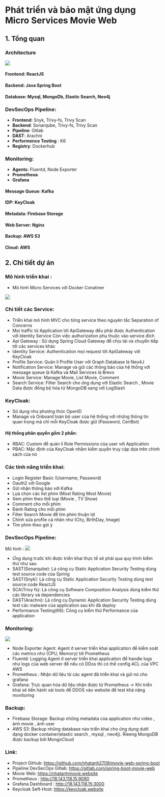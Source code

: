 # Phát triển và bảo mật ứng dụng Micro Services Movie Web

## 1. Tổng quan
### Architecture 
[![](https://i.ibb.co/5cSdgt9/Untitled.png)](https://ibb.co/9Y1Jkzv)

#### **Frontend**: ReactJS
#### **Backend**: Java Spring Boot
#### **Database**: Mysql, MongoDb, Elastic Search, Neo4j

### **DevSecOps Pipeline**:
- **Frontend**: Snyk, Trivy-fs, Trivy Scan
- **Backend**: Sonarqube, Trivy-fs, Trivy Scan
- **Pipeline**: Gitlab
- **DAST**: Arachni
- **Performence Testing** : K6
- **Registry**: Dockerhub

### **Monitoring**:
- **Agents**: Fluentd, Node Exporter
- **Prometheus**
- **Grafana**

#### Message Queue: Kafka
#### IDP: KeyCloak
#### Metadata:  Firebase Storage
#### Web Server: Nginx
#### Backup: AWS S3
#### Cloud:  AWS

## 2. Chi tiết dự án
### Mô hình triển khai :
- Mô hình Micro Services với Docker Conatiner

[![](https://i.ibb.co/10VTMBk/Screenshot-2024-12-03-162954.png)](https://ibb.co/kGnXJzt)

### Chi tiết các Service:
- Triển khai mô hình MVC cho từng service theo nguyên tắc Separation of Concerns
- Mọi traffic từ Application tới ApiGateway đều phải được Authentication với Identity Service Còn việc authorization phụ thuộc vào service đích
- Api Gateway : Sử dụng Spring Cloud Gateway để chịu tải và chuyển tiếp tới các services khác
- Identity Service: Authentication mọi request tới ApiGateway với KeyCloak
- Profile Service: Quản lí Profile User với Graph Database là Neo4J
- Notification Service: Manage và gửi các thông báo của hệ thống với message queue là Kafka và Mail Services là Brevo
- Movie Service: Manage Movie, List Movie, Comment
- Search Service: Filter Search cho ứng dụng với Elastic Search , Movie Data được đồng bộ hóa từ MongoDB sang với LogStash


### KeyCloak:
- Sử dụng như phương thức OpenID
- Manage và Onboard toàn bộ user của hệ thống với những thông tin quan trọng mà chỉ mỗi KeyCloak được giữ (Password, CertBot)
#### Hệ thống phân quyền gồm 2 phần: 
- RBAC: Custom để quản lí Role Permissions của user với Application
- PBAC: Mặc định của KeyCloak nhằm kiểm quyền truy cập dựa trên chinh sách của nó 

### Các tính năng triển khai:
- Login Register Basic (Username, Password)
- Oauth2 với Google
- Gửi nhận thông báo với Kafka
- Lựa chọn các list phim (Most Rating Most Movie)
- Xem phim theo thể loại (Movie , TV Show)
- Comment cho mỗi phim
- Đánh Rating cho mỗi phim
- Filter Search Movie để tìm phim thuận lợi
- Chỉnh sửa profile cá nhân như (City, BirthDay, Image)
- Tìm phim theo gợi ý


### DevSecOps Pipeline: 
Mô hình : 
[![](https://i.ibb.co/TbsdRRH/Untitled.png)](https://ibb.co/xfNdGGM)


- Ứng dụng trước khi được triển khai thực tế sẽ phải qua quy trình kiểm thử như sau
- SAST(Sonarqube): Là công cụ Static Application Security Testing dùng test source code của Spring
- SAST(Snyk): Là công cụ Static Application Security Testing dùng test source code ReactJS
- SCA(Trivy fs): Là công cụ Software Composition Analysis dùng kiểm thử
các library và dependencies
- DAST(Arachni): Là công cụ Dynamic Application Security Testing dùng test
các malware của application sau khi đã deploy
- Performance Testing(K6): Công cụ kiểm thử Performance của application

### Monitoring:
![](https://elroydevops.tech/wp-content/uploads/2023/01/workflow.png)

- Node Exporter Agent: Agent ở server triển khai application để kiểm soát
các metrics như (CPU, Memory) tới Prometheus
- Fluentd: Logging Agent ở server triển khai application để handle logs như
logs của web server để nếu có DDos thì có thể config ACL của VPC AWS
- Prometheus : Nhận dữ liệu từ các agent đã triển khai và gửi nó cho
grafana
- Grafana: Trực quan hóa dữ liệu nhận được từ Prometheus
-> Khi triển khai sẽ tiến hành xài tools để DDOS vào website để test khả năng monitoring

### Backup:
- Firebase Storage: Backup những metadata của application như video , ảnh movie , ảnh user
- AWS S3: Backup những database nào triển khai cho ứng dụng dưới dạng docker container(elastic search , mysql , neo4j). Rieeng MongoDB được backup bởi MongoCloud

### Link:
- Project Github: https://github.com/nhatanh2709/movie-web-spring-boot
- Pipeline DevSecOps Gitlab: https://gitlab.com/spring-boot-movie-web
- Movie Web: https://nhatanhmovie.website
- Prometheus : http://18.143.118.15:9090
- Grafana Dashboard : http://18.143.118.15:3000
- Keycloak Seft-Host: https://keycloak.website
